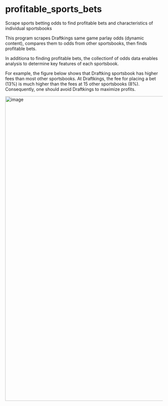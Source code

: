 # profitable_sports_bets
Scrape sports betting odds to find profitable bets and characteristics of individual sportsbooks

This program scrapes Draftkings same game parlay odds (dynamic content), compares them to odds from other sportsbooks, then finds profitable bets.

In additiona to finding profitable bets, the collectionf of odds data enables analysis to determine key features of each sportsbook.

For example, the figure below shows that Draftking sportsbook has higher fees than most other sportsbooks. At Draftkings, the fee for placing a bet (13%) is much higher than the fees at 15 other sportsbooks (8%). Consequently, one should avoid Draftkings to maximize profits.

<img width="976" alt="image" src="https://github.com/user-attachments/assets/4e76ae89-9805-4082-8aca-4e94569ac184" />

